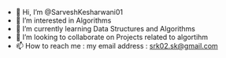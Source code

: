 - 👋 Hi, I’m @SarveshKesharwani01
- 👀 I’m interested in Algorithms
- 🌱 I’m currently learning Data Structures and Algorithms
- 💞️ I’m looking to collaborate on Projects related to algortihm 
- 📫 How to reach me : my email address : srk02.sk@gmail.com

<!---
SarveshKesharwani01/SarveshKesharwani01 is a ✨ special ✨ repository because its `README.md` (this file) appears on your GitHub profile.
You can click the Preview link to take a look at your changes.
--->
